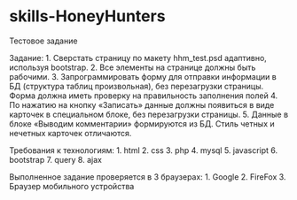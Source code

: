# skills-HoneyHunters

Тестовое задание

Задание:
    1. Сверстать страницу по макету hhm_test.psd адаптивно, используя bootstrap.
    2. Все элементы на странице должны быть рабочими.
    3. Запрограммировать форму для отправки информации в БД (структура таблиц произвольная), без перезагрузки страницы. Форма должна иметь проверку на правильность заполнения полей 
    4. По нажатию на кнопку «Записать» данные должны появиться в виде карточек в специальном блоке, без перезагрузки страницы.
    5. Данные в блоке «Выводим комментарии» формируются из БД. Стиль четных и нечетных карточек отличаются.

Требования к технологиям:
    1. html
    2. css
    3. php
    4. mysql
    5. javascript
    6. bootstrap
    7. query
    8. ajax

Выполненное задание проверяется в 3 браузерах:
    1. Google
    2. FireFox
    3. Браузер мобильного устройства



